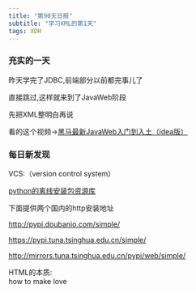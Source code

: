 ```yaml
---  
title: "第90天日报"   
subtitle: "学习XML的第1天"   
tags: XDH    
---  
```




### 充实的一天
昨天学完了JDBC,前端部分以前都完事儿了

直接跳过,这样就来到了JavaWeb阶段

先把XML整明白再说

看的这个视频->[黑马最新JavaWeb入门到入土（idea版）](https://www.bilibili.com/video/av50351111?from=search&seid=7241685280562202902)

### 每日新发现
VCS:（version control system）

[python的离线安装包资源库](https://www.lfd.uci.edu/~gohlke/pythonlibs/)

下面提供两个国内的http安装地址

http://pypi.doubanio.com/simple/

https://pypi.tuna.tsinghua.edu.cn/simple/

http://mirrors.tuna.tsinghua.edu.cn/pypi/web/simple/

HTML的本质:  
how to make love